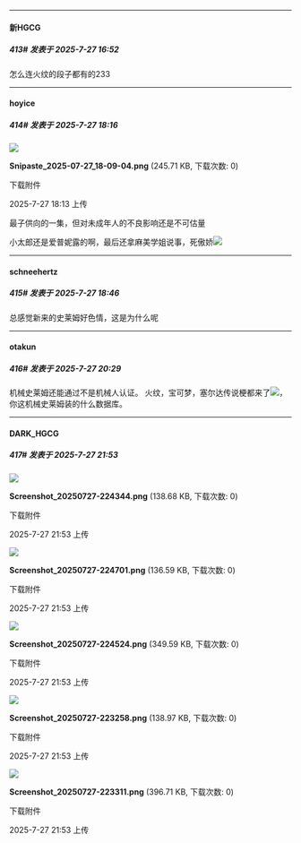 ﻿
*****

####  新HGCG  
##### 413#       发表于 2025-7-27 16:52

怎么连火纹的段子都有的233


*****

####  hoyice  
##### 414#       发表于 2025-7-27 18:16

<img src="https://img.stage1st.com/forum/202507/27/181303btzuql000f3qqc90.png" referrerpolicy="no-referrer">

<strong>Snipaste_2025-07-27_18-09-04.png</strong> (245.71 KB, 下载次数: 0)

下载附件

2025-7-27 18:13 上传

最子供向的一集，但对未成年人的不良影响还是不可估量

小太郎还是爱普妮露的啊，最后还拿麻美学姐说事，死傲娇<img src="https://static.stage1st.com/image/smiley/face2017/067.png" referrerpolicy="no-referrer">


*****

####  schneehertz  
##### 415#       发表于 2025-7-27 18:46

总感觉新来的史莱姆好色情，这是为什么呢


*****

####  otakun  
##### 416#       发表于 2025-7-27 20:29

机械史莱姆还能通过不是机械人认证。
火纹，宝可梦，塞尔达传说梗都来了<img src="https://static.stage1st.com/image/smiley/face2017/066.png" referrerpolicy="no-referrer">，你这机械史莱姆装的什么数据库。


*****

####  DARK_HGCG  
##### 417#       发表于 2025-7-27 21:53

<img src="https://img.stage1st.com/forum/202507/27/215313pnc2fo33p5tknezz.png" referrerpolicy="no-referrer">

<strong>Screenshot_20250727-224344.png</strong> (138.68 KB, 下载次数: 0)

下载附件

2025-7-27 21:53 上传

<img src="https://img.stage1st.com/forum/202507/27/215314klwnwww2whnqtbwz.png" referrerpolicy="no-referrer">

<strong>Screenshot_20250727-224701.png</strong> (136.59 KB, 下载次数: 0)

下载附件

2025-7-27 21:53 上传

<img src="https://img.stage1st.com/forum/202507/27/215320m8229yg490yc88nq.png" referrerpolicy="no-referrer">

<strong>Screenshot_20250727-224524.png</strong> (349.59 KB, 下载次数: 0)

下载附件

2025-7-27 21:53 上传

<img src="https://img.stage1st.com/forum/202507/27/215324b838drtrf53iribf.png" referrerpolicy="no-referrer">

<strong>Screenshot_20250727-223258.png</strong> (138.97 KB, 下载次数: 0)

下载附件

2025-7-27 21:53 上传

<img src="https://img.stage1st.com/forum/202507/27/215329nzpphgoqpteeb4eo.png" referrerpolicy="no-referrer">

<strong>Screenshot_20250727-223311.png</strong> (396.71 KB, 下载次数: 0)

下载附件

2025-7-27 21:53 上传

